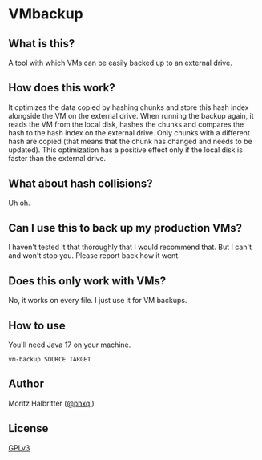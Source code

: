 # VMbackup

## What is this?

A tool with which VMs can be easily backed up to an external drive.

## How does this work?

It optimizes the data copied by hashing chunks and store this hash index alongside the VM on the external drive. When
running the backup again, it reads the VM from the local disk, hashes the chunks and compares the hash to the hash index
on the external drive. Only chunks with a different hash are copied (that means that the chunk has changed and needs to
be updated). This optimization has a positive effect only if the local disk is faster than the external drive.

## What about hash collisions?

Uh oh.

## Can I use this to back up my production VMs?

I haven't tested it that thoroughly that I would recommend that. But I can't and won't stop you. Please report back how
it went.

## Does this only work with VMs?

No, it works on every file. I just use it for VM backups.

## How to use

You'll need Java 17 on your machine.

```
vm-backup SOURCE TARGET
```

## Author

Moritz Halbritter ([@phxql](https://github.com/phxql))

## License

[GPLv3](LICENSE)
